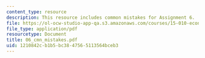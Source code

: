 ```yaml
---
content_type: resource
description: This resource includes common mistakes for Assignment 6.
file: https://ol-ocw-studio-app-qa.s3.amazonaws.com/courses/15-010-economic-analysis-for-business-decisions-fall-2004/1210842cb1b5bc3847565113564bceb3_06_cmn_mistakes.pdf
file_type: application/pdf
resourcetype: Document
title: 06_cmn_mistakes.pdf
uid: 1210842c-b1b5-bc38-4756-5113564bceb3
---
```

